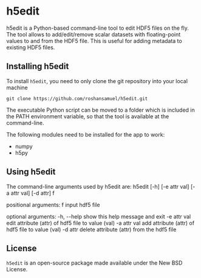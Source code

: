 # h5edit

h5edit is a Python-based command-line tool to edit HDF5 files on the fly.
The tool allows to add/edit/remove scalar datasets with floating-point values to and from the HDF5 file.
This is useful for adding metadata to existing HDF5 files.

## Installing h5edit

To install ``h5edit``, you need to only clone the git repository into your local machine

`git clone https://github.com/roshansamuel/h5edit.git`

The executable Python script can be moved to a folder which is included in the PATH environment variable, so that the tool is available at the command-line.

The following modules need to be installed for the app to work:

* numpy
* h5py

## Using h5edit

The command-line arguments used by h5edit are: h5edit [-h] [-e attr val] [-a attr val] [-d attr] f

positional arguments:
  f            input hdf5 file

optional arguments:
  -h, --help   show this help message and exit
  -e attr val  edit attribute (attr) of hdf5 file to value (val)
  -a attr val  add attribute (attr) of hdf5 file to value (val)
  -d attr      delete attribute (attr) from the hdf5 file


## License

``h5edit`` is an open-source package made available under the New BSD License.
